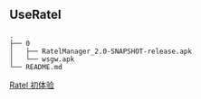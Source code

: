 
## UseRatel

```
.
├── 0
│   ├── RatelManager_2.0-SNAPSHOT-release.apk
│   └── wsgw.apk
└── README.md
```

[Ratel 初体验](https://reao.io/archives/49/)
